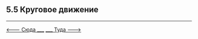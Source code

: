 ## 5.5 Круговое движение

---

[   <--- Сюда ___](/05%20-%20priority%20pass/5.4%20-%20turning%20priority%20road.md)
[___ Туда --->](/06%20-%20road%20regulation/6.1%20-%20road%20lights.md)
